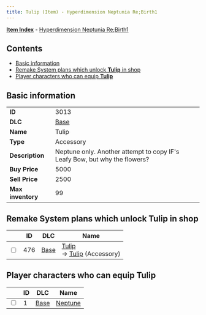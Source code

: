 ```yaml
---
title: Tulip (Item) - Hyperdimension Neptunia Re;Birth1
---
```


[**Item Index**](/neptunia/rb1/item/index.html) - [Hyperdimension Neptunia Re;Birth1](/neptunia/rb1)

## Contents

- [Basic information](#basic-information)
- [Remake System plans which unlock **Tulip** in shop](#remake-system-plans-which-unlock-tulip-in-shop)
- [Player characters who can equip **Tulip**](#player-characters-who-can-equip-tulip)

## Basic information

|   |   |
| -- | -- |
| **ID** | 3013 |
| **DLC** | [Base](/neptunia/rb1/dlc/1-base.html) |
| **Name** | Tulip |
| **Type** | Accessory |
| **Description** | Neptune only. Another attempt to copy IF's Leafy Bow, but why the flowers? |
| **Buy Price** | 5000 |
| **Sell Price** | 2500 |
| **Max inventory** | 99 |


## Remake System plans which unlock **Tulip** in shop

|    | ID | DLC | Name |
| -- | -- | --- | ---- |
| <input type="checkbox" id="rb1-remake-1-476" class="trackbox" /> | 476 | [Base](/neptunia/rb1/dlc/1-base.html) | [Tulip](/neptunia/rb1/remake/1-476-tulip.html)<br /> → [Tulip](/neptunia/rb1/item/1-3013-tulip.html) (Accessory) |


## Player characters who can equip **Tulip**

|    | ID | DLC | Name |
| -- | -- | --- | ---- |
| <input type="checkbox" id="rb1-player-1-1" class="trackbox" /> | 1 | [Base](/neptunia/rb1/dlc/1-base.html) | [Neptune](/neptunia/rb1/player/1-1-neptune.html) |
